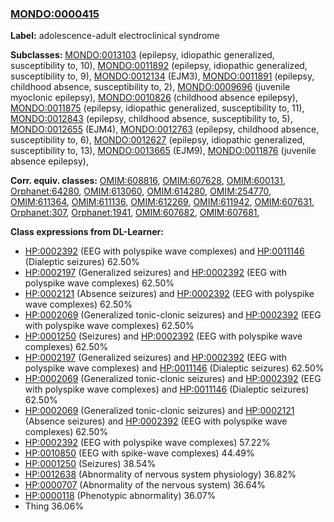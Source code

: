 
### [MONDO:0000415](http://purl.obolibrary.org/obo/MONDO_0000415)
**Label:** adolescence-adult electroclinical syndrome

**Subclasses:** [MONDO:0013103](http://purl.obolibrary.org/obo/MONDO_0013103) (epilepsy, idiopathic generalized, susceptibility to, 10), [MONDO:0011892](http://purl.obolibrary.org/obo/MONDO_0011892) (epilepsy, idiopathic generalized, susceptibility to, 9), [MONDO:0012134](http://purl.obolibrary.org/obo/MONDO_0012134) (EJM3), [MONDO:0011891](http://purl.obolibrary.org/obo/MONDO_0011891) (epilepsy, childhood absence, susceptibility to, 2), [MONDO:0009696](http://purl.obolibrary.org/obo/MONDO_0009696) (juvenile myoclonic epilepsy), [MONDO:0010826](http://purl.obolibrary.org/obo/MONDO_0010826) (childhood absence epilepsy), [MONDO:0011875](http://purl.obolibrary.org/obo/MONDO_0011875) (epilepsy, idiopathic generalized, susceptibility to, 11), [MONDO:0012843](http://purl.obolibrary.org/obo/MONDO_0012843) (epilepsy, childhood absence, susceptibility to, 5), [MONDO:0012655](http://purl.obolibrary.org/obo/MONDO_0012655) (EJM4), [MONDO:0012763](http://purl.obolibrary.org/obo/MONDO_0012763) (epilepsy, childhood absence, susceptibility to, 6), [MONDO:0012627](http://purl.obolibrary.org/obo/MONDO_0012627) (epilepsy, idiopathic generalized, susceptibility to, 13), [MONDO:0013665](http://purl.obolibrary.org/obo/MONDO_0013665) (EJM9), [MONDO:0011876](http://purl.obolibrary.org/obo/MONDO_0011876) (juvenile absence epilepsy), 

**Corr. equiv. classes:** [OMIM:608816](http://purl.obolibrary.org/obo/OMIM_608816), [OMIM:607628](http://purl.obolibrary.org/obo/OMIM_607628), [OMIM:600131](http://purl.obolibrary.org/obo/OMIM_600131), [Orphanet:64280](http://www.orpha.net/ORDO/Orphanet_64280), [OMIM:613060](http://purl.obolibrary.org/obo/OMIM_613060), [OMIM:614280](http://purl.obolibrary.org/obo/OMIM_614280), [OMIM:254770](http://purl.obolibrary.org/obo/OMIM_254770), [OMIM:611364](http://purl.obolibrary.org/obo/OMIM_611364), [OMIM:611136](http://purl.obolibrary.org/obo/OMIM_611136), [OMIM:612269](http://purl.obolibrary.org/obo/OMIM_612269), [OMIM:611942](http://purl.obolibrary.org/obo/OMIM_611942), [OMIM:607631](http://purl.obolibrary.org/obo/OMIM_607631), [Orphanet:307](http://www.orpha.net/ORDO/Orphanet_307), [Orphanet:1941](http://www.orpha.net/ORDO/Orphanet_1941), [OMIM:607682](http://purl.obolibrary.org/obo/OMIM_607682), [OMIM:607681](http://purl.obolibrary.org/obo/OMIM_607681), 

**Class expressions from DL-Learner:**

- [HP:0002392](http://purl.obolibrary.org/obo/HP_0002392) (EEG with polyspike wave complexes) and [HP:0011146](http://purl.obolibrary.org/obo/HP_0011146) (Dialeptic seizures) 62.50%
- [HP:0002197](http://purl.obolibrary.org/obo/HP_0002197) (Generalized seizures) and [HP:0002392](http://purl.obolibrary.org/obo/HP_0002392) (EEG with polyspike wave complexes) 62.50%
- [HP:0002121](http://purl.obolibrary.org/obo/HP_0002121) (Absence seizures) and [HP:0002392](http://purl.obolibrary.org/obo/HP_0002392) (EEG with polyspike wave complexes) 62.50%
- [HP:0002069](http://purl.obolibrary.org/obo/HP_0002069) (Generalized tonic-clonic seizures) and [HP:0002392](http://purl.obolibrary.org/obo/HP_0002392) (EEG with polyspike wave complexes) 62.50%
- [HP:0001250](http://purl.obolibrary.org/obo/HP_0001250) (Seizures) and [HP:0002392](http://purl.obolibrary.org/obo/HP_0002392) (EEG with polyspike wave complexes) 62.50%
- [HP:0002197](http://purl.obolibrary.org/obo/HP_0002197) (Generalized seizures) and [HP:0002392](http://purl.obolibrary.org/obo/HP_0002392) (EEG with polyspike wave complexes) and [HP:0011146](http://purl.obolibrary.org/obo/HP_0011146) (Dialeptic seizures) 62.50%
- [HP:0002069](http://purl.obolibrary.org/obo/HP_0002069) (Generalized tonic-clonic seizures) and [HP:0002392](http://purl.obolibrary.org/obo/HP_0002392) (EEG with polyspike wave complexes) and [HP:0011146](http://purl.obolibrary.org/obo/HP_0011146) (Dialeptic seizures) 62.50%
- [HP:0002069](http://purl.obolibrary.org/obo/HP_0002069) (Generalized tonic-clonic seizures) and [HP:0002121](http://purl.obolibrary.org/obo/HP_0002121) (Absence seizures) and [HP:0002392](http://purl.obolibrary.org/obo/HP_0002392) (EEG with polyspike wave complexes) 62.50%
- [HP:0002392](http://purl.obolibrary.org/obo/HP_0002392) (EEG with polyspike wave complexes) 57.22%
- [HP:0010850](http://purl.obolibrary.org/obo/HP_0010850) (EEG with spike-wave complexes) 44.49%
- [HP:0001250](http://purl.obolibrary.org/obo/HP_0001250) (Seizures) 38.54%
- [HP:0012638](http://purl.obolibrary.org/obo/HP_0012638) (Abnormality of nervous system physiology) 36.82%
- [HP:0000707](http://purl.obolibrary.org/obo/HP_0000707) (Abnormality of the nervous system) 36.64%
- [HP:0000118](http://purl.obolibrary.org/obo/HP_0000118) (Phenotypic abnormality) 36.07%
- Thing 36.06%


